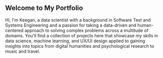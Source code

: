 ## Welcome to My Portfolio

Hi, I'm Keegan, a data scientist with a background in Software Test and Systems Engineering and a passion for taking a data-driven and human-centered approach to solving complex problems across a multitude of domains. You'll find a collection of projects here that showcase my skills in data science, machine learning, and UX/UI design applied to gaining insights into topics from digital humanities and psychological research to music and travel.
<!--
**keeganmcgarry/keeganmcgarry** is a ✨ _special_ ✨ repository because its `README.md` (this file) appears on your GitHub profile.

Here are some ideas to get you started:

- 🔭 I’m currently working on ...
- 🌱 I’m currently learning ...
- 👯 I’m looking to collaborate on ...
- 🤔 I’m looking for help with ...
- 💬 Ask me about ...
- 📫 How to reach me: ...
- 😄 Pronouns: ...
- ⚡ Fun fact: ...
-->
